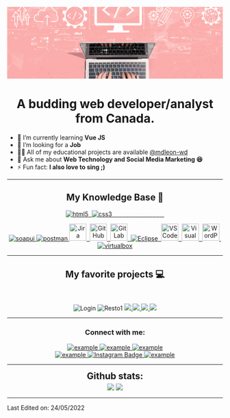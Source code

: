 [![Milrose's GitHub Banner](./images/GitHubHeader.gif)](https://github.com/mdleon-wd)


<h1 align="center">A budding web developer/analyst from Canada.</h1>


- 🌱 I’m currently learning **Vue JS** 
- 🤝 I’m looking for a **Job**
- 👨‍💻 All of my educational projects are available [@mdleon-wd](https://github.com/mdleon-wd?tab=repositories)
- 💬 Ask me about **Web Technology and Social Media Marketing 😆**
- ⚡ Fun fact: **I also love to sing ;)**

---

<h2 align="center">My Knowledge Base 🚀</h2>

<p align="center">
  <a href="" target="_blank"> 
    <img src="https://img.shields.io/badge/HTML5-E34F26?style=for-the-badge&logo=html5&logoColor=white" alt="html5" />&nbsp
  </a>
    <a href="" target="_blank"> 
    <img src="https://img.shields.io/badge/CSS3-1572B6?style=for-the-badge&logo=css3&logoColor=white" alt="css3" />&nbsp
  </a>
    <a href="" target="_blank"> 
    <img src="https://img.shields.io/badge/React-20232A?style=for-the-badge&logo=react&logoColor=61DAFB" alt="" />&nbsp
  </a>
    <a href="" target="_blank"> 
    <img src="https://img.shields.io/badge/CSharp-450f75?style=for-the-badge&logo=csharp&logoColor=white" alt="" />&nbsp
  </a>
    <a href="" target="_blank"> 
    <img src="https://img.shields.io/badge/dotnet-450f75?style=for-the-badge&logo=dotnet&logoColor=white" alt="" />&nbsp
  </a>
    <a href="" target="_blank"> 
    <img src="https://img.shields.io/badge/Java-1572B6?style=for-the-badge&logo=java&logoColor=white" alt="" />&nbsp
  </a>
    <a href="" target="_blank"> 
    <img src="https://img.shields.io/badge/JavaScript-F7DF1E?style=for-the-badge&logo=javascript&logoColor=black" alt="" />&nbsp
  </a>
    <a href="" target="_blank"> 
    <img src="https://img.shields.io/badge/Angular-be1d15?style=for-the-badge&logo=angular&logoColor=white" alt="" />&nbsp
  </a>
    <a href="" target="_blank"> 
    <img src="https://img.shields.io/badge/Node.js-43853D?style=for-the-badge&logo=node.js&logoColor=white" alt="" />&nbsp
  </a>
    <a href="" target="_blank"> 
    <img src="https://img.shields.io/badge/PHP-404D59?style=for-the-badge&logo=php&logoColor=white" alt="" />&nbsp
  </a>
    <a href="" target="_blank"> 
    <img src="https://img.shields.io/badge/Laravel-E34F26?style=for-the-badge&logo=laravel&logoColor=white" alt="" />&nbsp
  </a>
    <a href="" target="_blank"> 
    <img src="https://img.shields.io/badge/MySQL-2f74c0?style=for-the-badge&logo=mysql&logoColor=white" alt="" />&nbsp
  </a>
    <a href="" target="_blank"> 
    <img src="https://img.shields.io/badge/SQLite-003B57.svg?style=for-the-badge&logo=sqlite&logoColor=white" alt="" />&nbsp
  </a>
    <a href="" target="_blank"> 
    <img src="https://img.shields.io/badge/MSSQL-2f74c0?style=for-the-badge" alt="" />&nbsp
  </a>
    <a href="" target="_blank"> 
    <img src="https://img.shields.io/badge/MongoDB-4EA94B?style=for-the-badge&logo=mongodb&logoColor=white" alt="" />&nbsp
  </a>
    <a href="" target="_blank"> 
    <img src="https://img.shields.io/badge/Spring-4cd02f?style=for-the-badge&logo=spring&logoColor=white" alt="" />&nbsp
  </a>
    <a href="" target="_blank"> 
    <img src="https://img.shields.io/badge/Bootstrap-7E1DE2?style=for-the-badge&logo=bootstrap&logoColor=white" alt="" />&nbsp
  </a>
    
</p>

<p align="center">
  <a href="https://www.soapui.org/" target="_blank"> 
    <img src="https://img.shields.io/badge/soapui-ffe135.svg?style=for-the-badge&logo=soapui&logoColor=white"
      alt="soapui" /> 
  </a>
  <a href="https://postman.com" target="_blank"> 
    <img src="https://img.shields.io/badge/postman-FF6C37.svg?style=for-the-badge&logo=postman&logoColor=white" alt="postman"/>
  </a>
  <a href="https://www.atlassian.com/agile/tutorials" target="_blank">
     <img src="https://github.com/mdleon-wd/devicon/blob/master/icons/jira/jira-original.svg" title="Jira" **alt="jira" width="40" height="40"/>&nbsp
  </a>
  <a href="https://github.com/mdleon_wd" target="_blank">
   <img src="https://github.com/mdleon-wd/devicon/blob/master/icons/github/github-original.svg" title="GitHub" **alt="github" width="40" height="40"/>&nbsp
  </a>
  <a href="https://gitlab.com/milrosedl" target="_blank">
    <img src="https://github.com/mdleon-wd/devicon/blob/master/icons/gitlab/gitlab-original.svg" title="GitLab" **alt="gitlab" width="40" height="40"/>&nbsp
  </a>
  <a href="https://eclipse.org" target="_blank">
    <img src="https://img.shields.io/badge/eclipse-orange.svg?style=for-the-badge&logo=eclipse&logoColor=white" title="Eclipse" **alt="eclipse" />&nbsp
  </a>
  <a href="https://code.visualstudio.com/" target="_blank">
    <img src="https://github.com/mdleon-wd/devicon/blob/master/icons/vscode/vscode-original.svg" title="VS Code" **alt="vscode" width="40" height="40"/>&nbsp
  </a>
   <a href="https://code.visualstudio.com/" target="_blank">
    <img src="https://github.com/mdleon-wd/devicon/blob/master/icons/visualstudio/visualstudio-plain.svg" title="Visual Studio" **alt="visual studio" width="40"            height="40"/>&nbsp
  </a>
  <a href="https://wordpress.com" target="_blank"> 
     <img src="https://github.com/mdleon-wd/devicon/blob/master/icons/wordpress/wordpress-original.svg" title="WordPress" **alt="wordpress" width="40" height="40"/>&nbsp
  </a>
  <a href="https://www.virtualbox.org/" target="_blank">
    <img src="https://img.shields.io/badge/virtualbox-183A61.svg?style=for-the-badge&logo=virtualbox&logoColor=white"
      alt="virtualbox"/>
  </a>
</p>

----

<h2 align="center">My favorite projects 💻</h2>
<br />

<p align="center">
 <img width="400" alt="Login" src="https://user-images.githubusercontent.com/89690142/153289528-4f68a078-aee3-4d09-b769-66c377c5f390.png">
 <img width="400" alt="Resto1" src="https://user-images.githubusercontent.com/89690142/153508352-f3aac68b-d4e5-4ece-a9ca-9f7b5075b162.png">
 <a href="https://github.com/mdleon-wd/ProjetReddit">
  <img align="" src="https://github-readme-stats.vercel.app/api/pin/?username=mdleon-wd&repo=ProjetReddit&theme=tokyonight" />
 </a>
 <a href="https://github.com/mdleon-wd/ProjetResto">
  <img align="" src="https://github-readme-stats.vercel.app/api/pin/?username=mdleon-wd&repo=ProjetResto&theme=tokyonight" />
 </a>
 <a href="https://github.com/mdleon-wd/animAlerteGifts">
  <img align="" src="https://github-readme-stats.vercel.app/api/pin/?username=mdleon-wd&repo=animAlerte&theme=tokyonight" />
 </a>
 <a href="https://github.com/mdleon-wd/ProjetQuiz">
  <img align="" src="https://github-readme-stats.vercel.app/api/pin/?username=mdleon-wd&repo=ProjetQuiz&theme=tokyonight" />
 </a>
</p>


----


<h3 align="center">Connect with me:</h3>

<div style="margin-top:10px" align="center">
  <div>
    <a  href="https://dev.to/mdleonwd" target="_blank">
      <img src="https://img.shields.io/badge/DEV.to-0A0A0A.svg?style=for-the-badge&logo=devdotto&logoColor=white" alt="example"/>
    </a>
    <a href="https://medium.com/@mdleonwd" target="_blank">
      <img src="https://img.shields.io/badge/medium-000000.svg?style=for-the-badge&logo=medium&logoColor=white" alt="example"/>
    </a>
    <a href="https://codepen.io/mdleonwd" target="_blank">
      <img src="https://img.shields.io/badge/Codepen-000000.svg?style=for-the-badge&logo=codepen&logoColor=white" alt="example"/>
    </a>
  </div>
  <div>
    <a  href="https://www.linkedin.com/in/milrose-d-062869197/" target="_blank">
      <img src="https://img.shields.io/badge/Linked%20In-0A66C2.svg?style=for-the-badge&logo=linkedin&logoColor=white" alt="example"/>
    </a>
     <a href="https://www.instagram.com/milrosejourney/">
      <img src="https://img.shields.io/badge/Instagram-red?style=for-the-badge&logo=instagram&logoColor=white" alt="Instagram Badge"/>
    </a>
    <a href="https://twitter.com/iamesorlim" target="_blank">
      <img src="https://img.shields.io/badge/Twitter-1DA1F2.svg?style=for-the-badge&logo=twitter&logoColor=white" alt="example"/>
    </a>
  </div>
</div>

----

<div align="center">
    <h2 align="center" style="margin: 5px 10px;">Github stats:</h2> 
    <img src="https://github-readme-stats.vercel.app/api?username=mdleon-wd&show_icons=true&theme=dark&hide_border=true&locale=en" width="400"/>
    <img src="https://github-readme-streak-stats.herokuapp.com/?user=mdleon-wd&theme=dark&hide_border=true" width="400" />
</div>

------

Last Edited on: 24/05/2022


